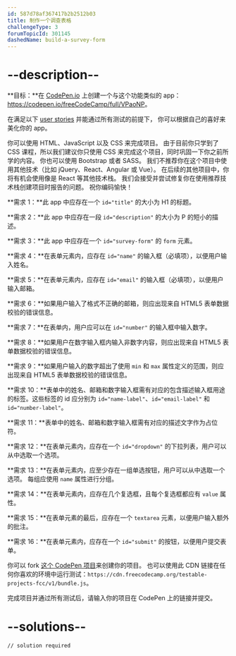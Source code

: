 ```yaml
---
id: 587d78af367417b2b2512b03
title: 制作一个调查表格
challengeType: 3
forumTopicId: 301145
dashedName: build-a-survey-form
---
```


# --description--

**目标：**在 [CodePen.io](https://codepen.io) 上创建一个与这个功能类似的 app：<https://codepen.io/freeCodeCamp/full/VPaoNP>。

在满足以下 [user stories](https://en.wikipedia.org/wiki/User_story) 并能通过所有测试的前提下， 你可以根据自己的喜好来美化你的 app。

你可以使用 HTML、JavaScript 以及 CSS 来完成项目。 由于目前你只学到了 CSS 课程，所以我们建议你只使用 CSS 来完成这个项目，同时巩固一下你之前所学的内容。 你也可以使用 Bootstrap 或者 SASS。 我们不推荐你在这个项目中使用其他技术（比如 jQuery、React、Angular 或 Vue）。 在后续的其他项目中，你将有机会使用像是 React 等其他技术栈。 我们会接受并尝试修复你在使用推荐技术栈创建项目时报告的问题。 祝你编码愉快！

**需求 1：**此 app 中应存在一个 `id="title"` 的大小为 H1 的标题。

**需求 2：**此 app 中应存在一段 `id="description"` 的大小为 P 的短小的描述。

**需求 3：**此 app 中应存在一个 `id="survey-form"` 的 `form` 元素。

**需求 4：**在表单元素内，应存在 `id="name"` 的输入框（必填项），以便用户输入姓名。

**需求 5：**在表单元素内，应存在 `id="email"` 的输入框（必填项），以便用户输入邮箱。

**需求 6：**如果用户输入了格式不正确的邮箱，则应出现来自 HTML5 表单数据校验的错误信息。

**需求 7：**在表单内，用户应可以在 `id="number"` 的输入框中输入数字。

**需求 8：**如果用户在数字输入框内输入非数字内容，则应出现来自 HTML5 表单数据校验的错误信息。

**需求 9：**如果用户输入的数字超出了使用 `min` 和 `max` 属性定义的范围，则应出现来自 HTML5 表单数据校验的错误信息。

**需求 10：**表单中的姓名、邮箱和数字输入框需有对应的包含描述输入框用途的标签。这些标签的 id 应分别为 `id="name-label"`、`id="email-label"` 和 `id="number-label"`。

**需求 11：**表单中的姓名、邮箱和数字输入框需有对应的描述文字作为占位符。

**需求 12：**在表单元素内，应存在一个 `id="dropdown"` 的下拉列表，用户可以从中选取一个选项。

**需求 13：**在表单元素内，应至少存在一组单选按钮，用户可以从中选取一个选项。 每组应使用 `name` 属性进行分组。

**需求 14：**在表单元素内，应存在几个复选框，且每个复选框都应有 `value` 属性。

**需求 15：**在表单元素的最后，应存在一个 `textarea` 元素，以便用户输入额外的批注。

**需求 16：**在表单元素内，应存在一个 `id="submit"` 的按钮，以便用户提交表单。

你可以 fork [这个 CodePen 项目](https://codepen.io/freeCodeCamp/pen/MJjpwO)来创建你的项目。 也可以使用此 CDN 链接在任何你喜欢的环境中运行测试：`https://cdn.freecodecamp.org/testable-projects-fcc/v1/bundle.js`。

完成项目并通过所有测试后，请输入你的项目在 CodePen 上的链接并提交。

# --solutions--

```html
// solution required
```
